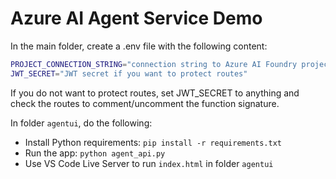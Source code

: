 # Azure AI Agent Service Demo

In the main folder, create a .env file with the following content:

```bash
PROJECT_CONNECTION_STRING="connection string to Azure AI Foundry project"
JWT_SECRET="JWT secret if you want to protect routes"
```

If you do not want to protect routes, set JWT_SECRET to anything and check the routes to comment/uncomment the function signature.

In folder `agentui`, do the following:

- Install Python requirements: `pip install -r requirements.txt`
- Run the app: `python agent_api.py`
- Use VS Code Live Server to run `index.html` in folder `agentui`